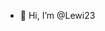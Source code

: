- 👋 Hi, I’m @Lewi23


<!---
Lewi23/Lewi23 is a ✨ special ✨ repository because its `README.md` (this file) appears on your GitHub profile.
You can click the Preview link to take a look at your changes.
--->
